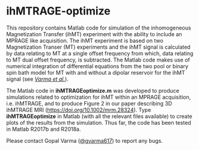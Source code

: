 # ihMTRAGE-optimize

This repository contains Matlab code for simulation of the inhomogeneous Magnetization Transfer (ihMT) experiment with the ability to include an MPRAGE like acquisition. The ihMT experiment is based on two Magnetization Transer (MT) experiments and the ihMT signal is calculated by data relating to MT at a single offset frequency from which, data relating to MT dual offset frequency, is subtracted. The Matlab code makes use of numerical integration of differential equations from the two pool or binary spin bath model for MT with and without a dipolar reservoir for the ihMT signal (see [*Varma et al.*](https://doi.org/10.1016/j.jmr.2015.08.024)).

The Matlab code in **ihMTRAGEoptimize.m** was developed to produce simulations related to optimization for ihMT within an MPRAGE acquisition, i.e. ihMTRAGE, and to produce Figure 2 in our paper describing 3D ihMTRAGE MRI (https://doi.org/10.1002/mrm.28324). Type **ihMTRAGEoptimize** in Matlab (with all the relevant files available) to create plots of the results from the simulation. Thus far, the code has been tested in Matlab R2017b and R2018a.

Please contact Gopal Varma ([@gvarma617](https://twitter.com/gvarma617)) to report any bugs.

